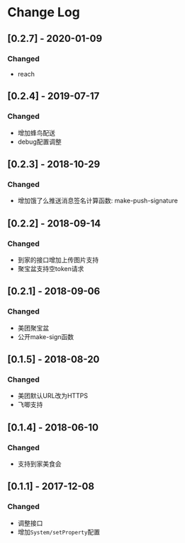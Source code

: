 # Change Log

## [0.2.7] - 2020-01-09

### Changed

- reach

## [0.2.4] - 2019-07-17

### Changed

- 增加蜂鸟配送
- debug配置调整

## [0.2.3] - 2018-10-29

### Changed

- 增加饿了么推送消息签名计算函数: make-push-signature

## [0.2.2] - 2018-09-14

### Changed

- 到家的接口增加上传图片支持
- 聚宝盆支持空token请求

## [0.2.1] - 2018-09-06

### Changed

- 美团聚宝盆
- 公开make-sign函数

## [0.1.5] - 2018-08-20

### Changed

- 美团默认URL改为HTTPS
- 飞唧支持

## [0.1.4] - 2018-06-10

### Changed

- 支持到家美食会

## [0.1.1] - 2017-12-08

### Changed

- 调整接口
- 增加`System/setProperty`配置

